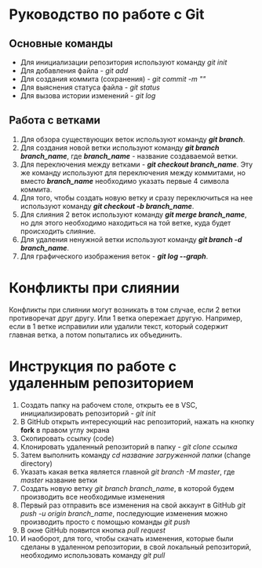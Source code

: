 # Руководство по работе с Git

## Основные команды

* Для инициализации репозитория используют команду *git init*
* Для добавления файла - *git add*
* Для создания коммита (сохранения) - *git commit -m ""*
* Для выяснения статуса файла - *git status*
* Для вызова истории изменений - *git log*

## Работа с ветками

1. Для обзора существующих веток используют команду ***git branch***.
2. Для создания новой ветки используют команду ***git branch branch_name***, где ***branch_name*** - название создаваемой ветки. 
3. Для переключения между ветками - ***git checkout branch_name***. Эту же команду используют для переключения между коммитами, но вместо ***branch_name*** необходимо указать первые 4 символа коммита.
4. Для того, чтобы создать новую ветку и сразу переключиться на нее используют команду ***git checkout -b branch_name***.
5. Для слияния 2 веток используют команду ***git merge branch_name***, но для этого необходимо находиться на той ветке, куда будет происходить слияние.
6. Для удаления ненужной ветки используют команду ***git branch -d branch_name***. 
7. Для графического изображения веток - ***git log --graph***.

# Конфликты при слиянии

Конфликты при слиянии могут возникать в том случае, если 2 ветки противоречат друг другу. Или 1 ветка опережает другую. Например, если в 1 ветке исправилии или удалили текст, который содержит главная ветка, а потом попытались их объединить.


# Инструкция по работе с удаленным репозиторием

1. Создать папку на рабочем столе, открыть ее в VSC, инициализировать репозиторий - *git init*
2. В GitHub открыть интересующий нас репозиторий, нажать на кнопку __fork__ в правом углу экрана
3. Скопировать ссылку  (сode)
4. Клонировать удаленный репозиторий в папку - *git clone ссылка*
5. Затем выполнить команду *cd название загруженной папки* (change directory)
6. Указать какая ветка является главной *git branch -M master*, где *master* название ветки
7. Создать новую ветку *git branch branch_name*, в которой будем производить все необходимые изменения
8. Первый раз отправить все изменения на свой аккаунт в GitHub *git push -u origin branch_name*, последующие изменения можно производить просто с помощью команды *git push*
9. В окне GitHub появится кнопка *pull request*
10. И наоборот, для того, чтобы скачать изменения, которые были сделаны в удаленном репозитории, в свой локальный репозиторий, необходимо использовать команду *git pull*
